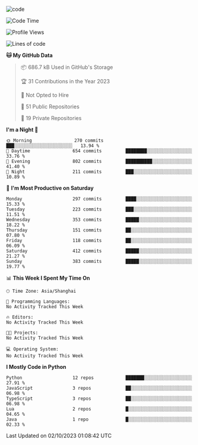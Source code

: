 
<!--
**liuyaanng/liuyaanng** is a ✨ _special_ ✨ repository because its `README.md` (this file) appears on your GitHub profile.

Here are some ideas to get you started:

- 🔭 I’m currently working on ...
- 🌱 I’m currently learning ...
- 👯 I’m looking to collaborate on ...
- 🤔 I’m looking for help with ...
- 💬 Ask me about ...
- 📫 How to reach me: ...
- 😄 Pronouns: ...
- ⚡ Fun fact: ...
-->


![code](https://cdn.jsdelivr.net/gh/liuyaanng/liuyaanng@1.0/code.gif) 

<!--START_SECTION:waka-->
![Code Time](http://img.shields.io/badge/Code%20Time-249%20hrs%2057%20mins-blue)

![Profile Views](http://img.shields.io/badge/Profile%20Views-0-blue)

![Lines of code](https://img.shields.io/badge/From%20Hello%20World%20I%27ve%20Written-14.4%20million%20lines%20of%20code-blue)

**🐱 My GitHub Data** 

> 📦 686.7 kB Used in GitHub's Storage 
 > 
> 🏆 31 Contributions in the Year 2023
 > 
> 🚫 Not Opted to Hire
 > 
> 📜 51 Public Repositories 
 > 
> 🔑 19 Private Repositories 
 > 
**I'm a Night 🦉** 

```text
🌞 Morning                270 commits         ███░░░░░░░░░░░░░░░░░░░░░░   13.94 % 
🌆 Daytime                654 commits         ████████░░░░░░░░░░░░░░░░░   33.76 % 
🌃 Evening                802 commits         ██████████░░░░░░░░░░░░░░░   41.40 % 
🌙 Night                  211 commits         ███░░░░░░░░░░░░░░░░░░░░░░   10.89 % 
```
📅 **I'm Most Productive on Saturday** 

```text
Monday                   297 commits         ████░░░░░░░░░░░░░░░░░░░░░   15.33 % 
Tuesday                  223 commits         ███░░░░░░░░░░░░░░░░░░░░░░   11.51 % 
Wednesday                353 commits         █████░░░░░░░░░░░░░░░░░░░░   18.22 % 
Thursday                 151 commits         ██░░░░░░░░░░░░░░░░░░░░░░░   07.80 % 
Friday                   118 commits         ██░░░░░░░░░░░░░░░░░░░░░░░   06.09 % 
Saturday                 412 commits         █████░░░░░░░░░░░░░░░░░░░░   21.27 % 
Sunday                   383 commits         █████░░░░░░░░░░░░░░░░░░░░   19.77 % 
```


📊 **This Week I Spent My Time On** 

```text
🕑︎ Time Zone: Asia/Shanghai

💬 Programming Languages: 
No Activity Tracked This Week

🔥 Editors: 
No Activity Tracked This Week

🐱‍💻 Projects: 
No Activity Tracked This Week

💻 Operating System: 
No Activity Tracked This Week
```

**I Mostly Code in Python** 

```text
Python                   12 repos            ███████░░░░░░░░░░░░░░░░░░   27.91 % 
JavaScript               3 repos             ██░░░░░░░░░░░░░░░░░░░░░░░   06.98 % 
TypeScript               3 repos             ██░░░░░░░░░░░░░░░░░░░░░░░   06.98 % 
Lua                      2 repos             █░░░░░░░░░░░░░░░░░░░░░░░░   04.65 % 
Java                     1 repo              █░░░░░░░░░░░░░░░░░░░░░░░░   02.33 % 
```




 Last Updated on 02/10/2023 01:08:42 UTC
<!--END_SECTION:waka-->
